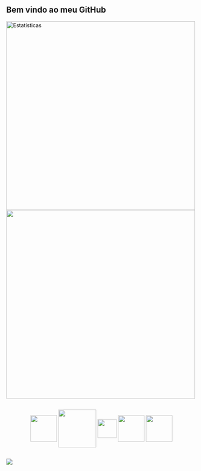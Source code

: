 ## Bem vindo ao meu GitHub


<div>
<img src="https://github-readme-stats.vercel.app/api?username=PedroHenriqueSantosBrasileiro&show_icons=true&theme=dark" alt="Estatísticas" width="500">
<img src="https://github-readme-stats.vercel.app/api/top-langs/?username=PedroHenriqueSantosBrasileiro&layout=compact&theme=dark" width="500">
</div>

##

<div align="center">
        <img src="https://cdn.jsdelivr.net/gh/devicons/devicon/icons/java/java-original.svg" align="center" widht="70px" height="70px"/>
        <img src="https://cdn.jsdelivr.net/gh/devicons/devicon/icons/mysql/mysql-original-wordmark.svg" align="center" widht="100px" height="100px" />
        <img src="https://cdn.jsdelivr.net/gh/devicons/devicon/icons/spring/spring-original.svg" align="center" widht="50px" height="50px" />
        <img src="https://cdn.jsdelivr.net/gh/devicons/devicon/icons/html5/html5-original-wordmark.svg" align="center" widht="70px" height="70px"  />
        <img src="https://cdn.jsdelivr.net/gh/devicons/devicon/icons/css3/css3-original-wordmark.svg"  align="center" widht="70px" height="70px" />
</div>

##

<a href="https://www.linkedin.com/in/pedro-henrique-santos-brasileiro-575a5a16b/"><img src="https://img.shields.io/badge/LinkedIn-0077B5?style=for-the-badge&logo=linkedin&logoColor=white"></a>

	








